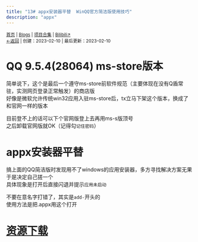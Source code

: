 ```yaml
---
title: "13# appx安装器平替  WinQQ官方简洁版使用技巧"
description: "appx"
---
```

<small id="old_menu"><a href="/">首页</a> | <a href="/blogs">Blogs</a> | <a href="/Project">项目合集</a> | <a href="https://space.bilibili.com/1987247870">Bilibili↗</a><br></small><small><a href="../../">←返回</a> |
 创建：2023-02-10 | 最后更新：2023-02-10</small><br>

# QQ 9.5.4(28064) ms-store版本
简单说下，这个是最后一个遵守ms-store前软件规范（主要体现在没有Q盾常驻，实测网页登录正常触发）的商店版<br>
好像是微软允许传统win32应用入驻ms-store后，tx立马下架这个版本，换成了和官网一样的版本<br>

目前登不上的话可以下个官网版登上去再用ms-s版顶号<br>
之后卸载官网版就OK（记得勾`记住密码`）<br>
# appx安装器平替
搞上面的QQ简洁版时发现用不了windows的应用安装器，多方寻找解决方案无果于是决定自己搓一个<br>
具体现象是打开后直接闪退并提示`应用未启动`<br>

不要在意名字打错了，其实是`add-`开头的<br>
使用方法是把.appx用这个打开
# [资源下载](https://pan.huang1111.cn/s/L3NmI6?path=%2Fblog%2313)

<script src="https://rs.kdxiaoyi.top/res/scripts/js/sober@1.0.6.min.js"></script><script src="https://kdxiaoyi.top/pmd.js"></script><script src="https://rs.kdxiaoyi.top/res/scripts/js/pmd-reRender.min.js"></script>
